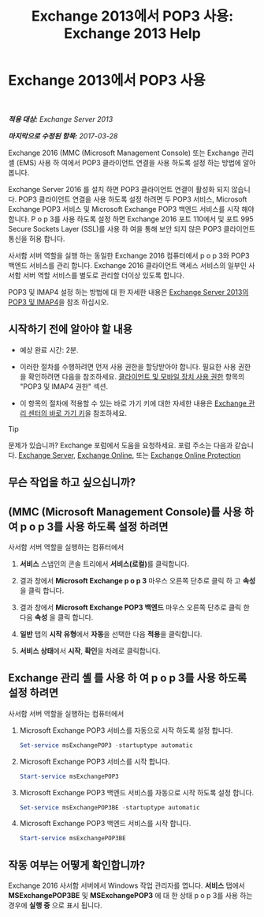 ﻿---
title: 'Exchange 2013에서 POP3 사용: Exchange 2013 Help'
TOCTitle: P o p 3를 사용 하도록 설정
ms:assetid: e226a5f1-429d-4046-b925-da6cc151709e
ms:mtpsurl: https://technet.microsoft.com/ko-kr/library/Bb124934(v=EXCHG.150)
ms:contentKeyID: 50484335
ms.date: 05/22/2018
mtps_version: v=EXCHG.150
ms.translationtype: MT
---

# Exchange 2013에서 POP3 사용

 

_**적용 대상:** Exchange Server 2013_

_**마지막으로 수정된 항목:** 2017-03-28_

Exchange 2016 (MMC (Microsoft Management Console) 또는 Exchange 관리 셸 (EMS) 사용 하 여에서 POP3 클라이언트 연결을 사용 하도록 설정 하는 방법에 알아봅니다.

Exchange Server 2016 를 설치 하면 POP3 클라이언트 연결이 활성화 되지 않습니다. POP3 클라이언트 연결을 사용 하도록 설정 하려면 두 POP3 서비스, Microsoft Exchange POP3 서비스 및 Microsoft Exchange POP3 백엔드 서비스를 시작 해야 합니다. P o p 3를 사용 하도록 설정 하면 Exchange 2016 포트 110에서 및 포트 995 Secure Sockets Layer (SSL)를 사용 하 여을 통해 보안 되지 않은 POP3 클라이언트 통신을 허용 합니다.

사서함 서버 역할을 실행 하는 동일한 Exchange 2016 컴퓨터에서 p o p 3와 POP3 백엔드 서비스를 관리 합니다. Exchange 2016 클라이언트 액세스 서비스의 일부인 사서함 서버 역할 서비스를 별도로 관리할 더이상 있도록 합니다.

POP3 및 IMAP4 설정 하는 방법에 대 한 자세한 내용은 [Exchange Server 2013의 POP3 및 IMAP4](pop3-and-imap4-in-exchange-server-2013-exchange-2013-help.md)을 참조 하십시오.

## 시작하기 전에 알아야 할 내용

  - 예상 완료 시간: 2분.

  - 이러한 절차를 수행하려면 먼저 사용 권한을 할당받아야 합니다. 필요한 사용 권한을 확인하려면 다음을 참조하세요. [클라이언트 및 모바일 장치 사용 권한](clients-and-mobile-devices-permissions-exchange-2013-help.md) 항목의 "POP3 및 IMAP4 권한" 섹션.

  - 이 항목의 절차에 적용할 수 있는 바로 가기 키에 대한 자세한 내용은 [Exchange 관리 센터의 바로 가기 키](keyboard-shortcuts-in-the-exchange-admin-center-exchange-online-protection-help.md)을 참조하세요.


> [!TIP]
> 문제가 있습니까? Exchange 포럼에서 도움을 요청하세요. 포럼 주소는 다음과 같습니다. <A href="https://go.microsoft.com/fwlink/p/?linkid=60612">Exchange Server</A>, <A href="https://go.microsoft.com/fwlink/p/?linkid=267542">Exchange Online</A>, 또는 <A href="https://go.microsoft.com/fwlink/p/?linkid=285351">Exchange Online Protection</A>



## 무슨 작업을 하고 싶으십니까?

## (MMC (Microsoft Management Console)를 사용 하 여 p o p 3를 사용 하도록 설정 하려면

사서함 서버 역할을 실행하는 컴퓨터에서

1.  **서비스** 스냅인의 콘솔 트리에서 <strong>서비스(로컬)</strong>를 클릭합니다.

2.  결과 창에서 **Microsoft Exchange p o p 3** 마우스 오른쪽 단추로 클릭 하 고 **속성** 을 클릭 합니다.

3.  결과 창에서 **Microsoft Exchange POP3 백엔드** 마우스 오른쪽 단추로 클릭 한 다음 **속성** 을 클릭 합니다.

4.  **일반** 탭의 **시작 유형**에서 **자동**을 선택한 다음 **적용**을 클릭합니다.

5.  **서비스 상태**에서 **시작**, **확인**을 차례로 클릭합니다.

## Exchange 관리 셸 를 사용 하 여 p o p 3를 사용 하도록 설정 하려면

사서함 서버 역할을 실행하는 컴퓨터에서

1.  Microsoft Exchange POP3 서비스를 자동으로 시작 하도록 설정 합니다.
    
    ```powershell
    Set-service msExchangePOP3 -startuptype automatic
    ```

2.  Microsoft Exchange POP3 서비스를 시작 합니다.
    
    ```powershell
    Start-service msExchangePOP3
    ```

3.  Microsoft Exchange POP3 백엔드 서비스를 자동으로 시작 하도록 설정 합니다.
    
    ```powershell
    Set-service msExchangePOP3BE -startuptype automatic
    ```

4.  Microsoft Exchange POP3 백엔드 서비스를 시작 합니다.
    
    ```powershell
    Start-service msExchangePOP3BE
    ```

## 작동 여부는 어떻게 확인합니까?

Exchange 2016 사서함 서버에서 Windows 작업 관리자를 엽니다. **서비스** 탭에서 **MSExchangePOP3BE** 및 **MSExchangePOP3** 에 대 한 상태 p o p 3를 사용 하는 경우에 **실행 중** 으로 표시 됩니다.


